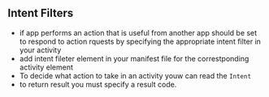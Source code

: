 ## Intent Filters
- if app performs an action that is useful from another app should be set to respond to action rquests by specifying the appropriate intent filter in your activity
- add intent fileter element in your manifest file for the correstponding activity element
- To decide what action to take in an activity youw can read the `Intent` 
- to return result you must specify a result code. 
